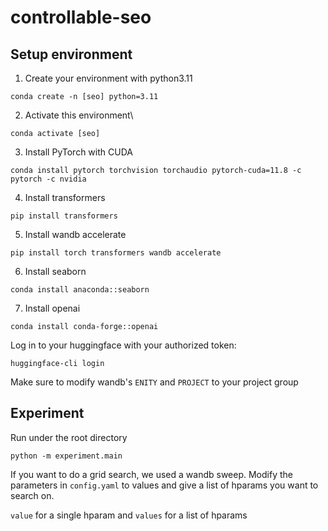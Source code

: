 # controllable-seo
## Setup environment
1. Create your environment with python3.11

```conda create -n [seo] python=3.11```

2. Activate this environment\

```conda activate [seo]```

3. Install PyTorch with CUDA

```conda install pytorch torchvision torchaudio pytorch-cuda=11.8 -c pytorch -c nvidia```

4. Install transformers

```pip install transformers```

5. Install wandb accelerate

```pip install torch transformers wandb accelerate```

6. Install seaborn

```conda install anaconda::seaborn```

7. Install openai

```conda install conda-forge::openai```

Log in to your huggingface with your authorized token:

```huggingface-cli login```

Make sure to modify wandb's ```ENITY``` and ```PROJECT``` to your project group


## Experiment
Run under the root directory

```python -m experiment.main```

If you want to do a grid search, we used a wandb sweep. Modify the parameters in ```config.yaml``` to values and give a list of hparams you want to search on.

```value``` for a single hparam and ```values``` for a list of hparams
